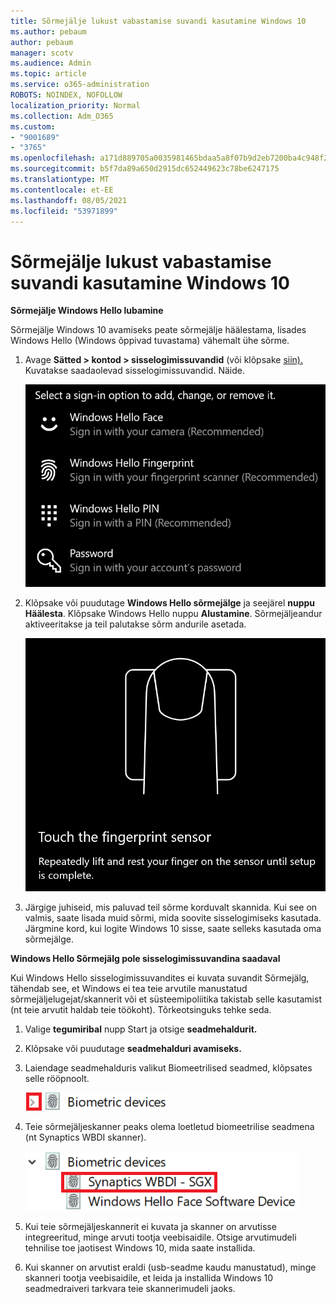 ```yaml
---
title: Sõrmejälje lukust vabastamise suvandi kasutamine Windows 10
ms.author: pebaum
author: pebaum
manager: scotv
ms.audience: Admin
ms.topic: article
ms.service: o365-administration
ROBOTS: NOINDEX, NOFOLLOW
localization_priority: Normal
ms.collection: Adm_O365
ms.custom:
- "9001689"
- "3765"
ms.openlocfilehash: a171d889705a0035981465bdaa5a8f07b9d2eb7200ba4c948f2aaccbf2cc0a21
ms.sourcegitcommit: b5f7da89a650d2915dc652449623c78be6247175
ms.translationtype: MT
ms.contentlocale: et-EE
ms.lasthandoff: 08/05/2021
ms.locfileid: "53971899"
---
```

# <a name="use-fingerprint-unlock-option-in-windows-10"></a>Sõrmejälje lukust vabastamise suvandi kasutamine Windows 10

**Sõrmejälje Windows Hello lubamine**

Sõrmejälje Windows 10 avamiseks peate sõrmejälje häälestama, lisades Windows Hello (Windows õppivad tuvastama) vähemalt ühe sõrme. 

1. Avage **Sätted > kontod > sisselogimissuvandid** (või klõpsake [siin).](ms-settings:signinoptions?activationSource=GetHelp) Kuvatakse saadaolevad sisselogimissuvandid. Näide.

    ![Sisselogimissuvandid.](media/sign-in-options.png)

2. Klõpsake või puudutage **Windows Hello sõrmejälge** ja seejärel **nuppu Häälesta**. Klõpsake Windows Hello nuppu **Alustamine**. Sõrmejäljeandur aktiveeritakse ja teil palutakse sõrm andurile asetada.

   ![Sõrmejäljeandur.](media/fingerprint-sensor.png)

3. Järgige juhiseid, mis paluvad teil sõrme korduvalt skannida. Kui see on valmis, saate lisada muid sõrmi, mida soovite sisselogimiseks kasutada. Järgmine kord, kui logite Windows 10 sisse, saate selleks kasutada oma sõrmejälge.

**Windows Hello Sõrmejälg pole sisselogimissuvandina saadaval**

Kui Windows Hello sisselogimissuvandites ei kuvata suvandit Sõrmejälg, tähendab see, et Windows ei tea teie arvutile manustatud sõrmejäljelugejat/skannerit või et süsteemipoliitika takistab selle kasutamist (nt teie arvutit haldab teie töökoht). Tõrkeotsinguks tehke seda. 

1. Valige **tegumiribal** nupp Start ja otsige **seadmehaldurit.**

2. Klõpsake või puudutage **seadmehalduri avamiseks.**

3. Laiendage seadmehalduris valikut Biomeetrilised seadmed, klõpsates selle rööpnoolt.

   ![Biomeetrilised seadmed.](media/biometric-devices.png)

4. Teie sõrmejäljeskanner peaks olema loetletud biomeetrilise seadmena (nt Synaptics WBDI skanner).

   ![Biomeetrilised seadmed.](media/biometric-devices-expanded.png)

5. Kui teie sõrmejäljeskannerit ei kuvata ja skanner on arvutisse integreeritud, minge arvuti tootja veebisaidile. Otsige arvutimudeli tehnilise toe jaotisest Windows 10, mida saate installida.

6. Kui skanner on arvutist eraldi (usb-seadme kaudu manustatud), minge skanneri tootja veebisaidile, et leida ja installida Windows 10 seadmedraiveri tarkvara teie skannerimudeli jaoks.

